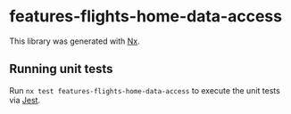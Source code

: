 # features-flights-home-data-access

This library was generated with [Nx](https://nx.dev).

## Running unit tests

Run `nx test features-flights-home-data-access` to execute the unit tests via [Jest](https://jestjs.io).
